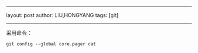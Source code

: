 ---
layout: post
author: LIU,HONGYANG
tags: [git]
___

采用命令：
```
git config --global core.pager cat
```

